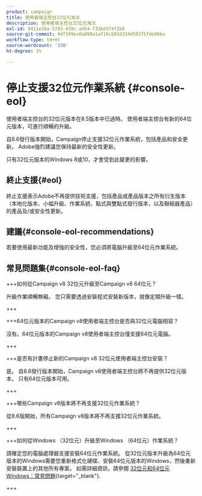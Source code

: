 ```yaml
---
product: campaign
title: 使用者端主控台32位元淘汰
description: 使用者端主控台32位元淘汰
exl-id: 9411e38a-5783-439c-ad54-f33bd374f2b8
source-git-commit: 9df599ec0a898a1af16cb92d334d50375fde86ba
workflow-type: tm+mt
source-wordcount: '338'
ht-degree: 1%

---
```


# 停止支援32位元作業系統 {#console-eol}

使用者端主控台的32位元版本在8.5版本中已過時。 使用者端主控台有新的64位元版本，可進行順暢的升級。

自8.6發行版本開始，Campaign停止支援32位元作業系統，包括產品和安全更新。 Adobe強烈建議您保持最新的安全性更新。

只有32位元版本的Windows 8或10，才會受到此變更的影響。

## 終止支援{#eol}

終止支援表示Adobe不再提供技術支援，包括產品或產品版本之所有衍生版本（本地化版本、小幅升級、作業系統、點式與雙點式發行版本，以及聯結器產品）的產品及/或安全性更新。

## 建議{#console-eol-recommendations}

若要使用最新功能及增強的安全性，您必須將電腦升級至64位元作業系統。

## 常見問題集{#console-eol-faq}

+++如何從Campaign v8 32位元升級至Campaign v8 64位元？

升級作業順暢無礙。 您只需要透過安裝程式安裝新版本，就像定期升級一樣。

+++

+++64位元版本的Campaign v8使用者端主控台是否與32位元電腦相容？

沒有。64位元版本的Campaign v8使用者端主控台僅支援64位元電腦。

+++

+++是否有計畫停止新的Campaign v8 32位元使用者端主控台安裝？

是。 自8.6發行版本開始，Campaign v8使用者端主控台將不再提供32位元版本。 只有64位元版本可用。

+++

+++哪些Campaign v8版本將不再支援32位元作業系統？

從8.6版開始，所有Campaign v8版本將不再支援32位元作業系統。

+++

+++如何從Windows （32位元）升級至Windows （64位元）作業系統？

請確定您的電腦處理器支援安裝64位元作業系統。 從32位元版本升級為64位元版本的Windows需要您重新格式化硬碟、安裝64位元版本的Windows，然後重新安裝裝置上的其他所有專案。 如需詳細資訊，請參閱 [32位元和64位元Windows：常見問題](https://support.microsoft.com/en-us/windows/32-bit-and-64-bit-windows-frequently-asked-questions-c6ca9541-8dce-4d48-0415-94a3faa2e13d){target="_blank"}.

+++

<!--
+++ How do I check if I am on a 32-bit computer or 64-bit?

**WINDOWS 10 AND WINDOWS 8.1**

1. Click the **Start** button, then select **Settings** > **System** > **About**.
1. Under **Device specifications**, see **System type**.

**WINDOWS 7**
1. Select the **Start** button, right-click **Computer** and select **Properties**.
1. Under **System**, see the system type.

For more information, see [32-bit and 64-bit Windows: Frequently asked questions](https://support.microsoft.com/en-us/windows/32-bit-and-64-bit-windows-frequently-asked-questions-c6ca9541-8dce-4d48-0415-94a3faa2e13d){target="_blank"}.

+++
-->
